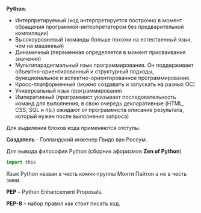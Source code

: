 **Python**:
 - Интерпретируемый (код интерпретируется построчно в момент обращения программой-интерпретатором без предварительной компиляции)
 - Высокоуровневый (команды больше похожи на естественный язык, чем на машинный)
 - Динамичный (переменная определяется в момент присваивания значения)
 - Мультипарадигмальный язык программирования. Он поддерживает объектно-ориентированный и структурный подходы, функциональное и аспектно-ориентированное программирование.
 - Кросс-платформенный (можно создавать и запускать на разных ОС)
 - Универсальный язык программирования
 - Императивный (программист указывает последовательность команд для выполнения, в свою очередь декларативные (HTML, CSS, SQL и пр.) ожидают от программиста описание результата, который нужен после выполнения запроса)

Для выделения блоков кода применяются отступы.

**Создатель** - Голландский инженер Гвидо ван Россум.

Для вывода философии Python (сборник афоризмов **Zen of Python**)
```python
import this
```

Язык Python назван в честь комик-группы Монти Пайтон а не в честь змеи.  

**PEP** – Python Enhancement Proposals.

**PEP-8** – набор правил как стоит писать код.



